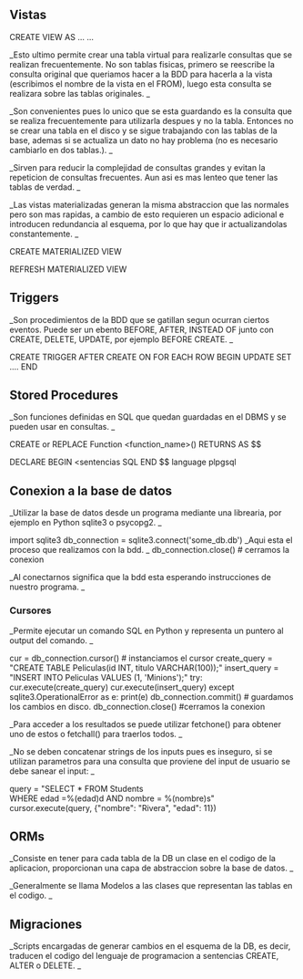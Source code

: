 ## Vistas

CREATE VIEW <name> AS
...
...

_Esto ultimo permite crear una tabla virtual para realizarle consultas que se realizan frecuentemente. No son tablas fisicas, primero se reescribe la consulta original que queriamos hacer a la BDD para hacerla a la vista (escribimos el nombre de la vista en el FROM), luego esta consulta se realizara sobre las tablas originales. _

_Son convenientes pues lo unico que se esta guardando es la consulta que se realiza frecuentemente para utilizarla despues y no la tabla. Entonces no se crear una tabla en el disco  y se sigue trabajando con las tablas de la base, ademas si se actualiza un dato no hay problema (no es necesario cambiarlo en dos tablas.). _

_Sirven para reducir la complejidad de consultas grandes y evitan la repeticion de consultas frecuentes. Aun asi es mas lenteo que tener las tablas de verdad. _

_Las vistas materializadas generan la misma abstraccion que las normales pero son mas rapidas, a cambio de esto requieren un espacio adicional e introducen redundancia al esquema, por lo que hay que ir actualizandolas constantemente. _

CREATE MATERIALIZED VIEW <name>

REFRESH MATERIALIZED VIEW <name>

## Triggers

_Son procedimientos de la BDD que se gatillan segun ocurran ciertos eventos. Puede ser un ebento BEFORE, AFTER, INSTEAD OF junto con CREATE, DELETE, UPDATE, por ejemplo BEFORE CREATE. _

CREATE TRIGGER <name>
AFTER CREATE ON <table1>
FOR EACH ROW
  BEGIN
  UPDATE <table2>
  SET ....
END

## Stored Procedures

_Son funciones definidas en SQL que quedan guardadas en el DBMS y se pueden usar en consultas. _

CREATE or REPLACE Function <function_name>(<args>) RETURNS <type> AS $$

DECLARE
  <delacarion de variables>
BEGIN
 <sentencias SQL
END
$$ language plpgsql

## Conexion a la base de datos

_Utilizar la base de datos desde un programa mediante una librearia, por ejemplo en Python sqlite3 o psycopg2. _

import sqlite3
db_connection = sqlite3.connect('some_db.db')
_Aqui esta el proceso que realizamos con la bdd. _
db_connection.close() # cerramos la conexion

_Al conectarnos significa que la bdd esta esperando instrucciones de nuestro programa. _

### Cursores

_Permite ejecutar un comando SQL en Python y representa un puntero al output del comando. _

cur = db_connection.cursor() # instanciamos el cursor
create_query = "CREATE TABLE Peliculas(id INT, titulo
VARCHAR(100));"
insert_query = "INSERT INTO Peliculas VALUES (1, 'Minions');"
try:
  cur.execute(create_query)
  cur.execute(insert_query)
except sqlite3.OperationalError as e:
  print(e)
db_connection.commit() # guardamos los cambios en disco.
db_connection.close() #cerramos la conexion

_Para acceder a los resultados se puede utilizar fetchone() para obtener uno de estos o fetchall() para traerlos todos. _

_No se deben concatenar strings de los inputs pues es inseguro, si se utilizan parametros para una consulta que proviene del input de usuario se debe sanear el input: _

query = "SELECT * FROM Students \
         WHERE edad =%(edad)d AND nombre = %(nombre)s"
cursor.execute(query, {"nombre": "Rivera", "edad": 11})

## ORMs

_Consiste en tener para cada tabla de la DB un clase en el codigo de la aplicacion, proporcionan una capa de abstraccion sobre la base de datos. _

_Generalmente se llama Modelos a las clases que representan las tablas en el codigo. _

## Migraciones

_Scripts encargadas de generar cambios en el esquema de la DB, es decir, traducen el codigo del lenguaje de programacion a sentencias CREATE, ALTER o DELETE. _

